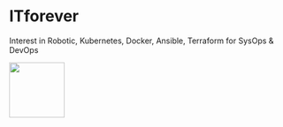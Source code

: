 # ITforever
Interest in Robotic, Kubernetes, Docker, Ansible, Terraform for SysOps & DevOps

<img src="./ITforever/tree/ITforever/Wall-e_Docs/wall-e.png" width="100"/>
